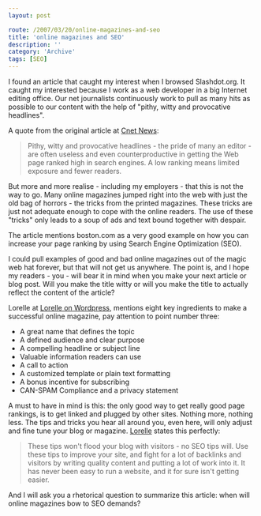 ```yaml
---
layout: post

route: /2007/03/20/online-magazines-and-seo
title: 'online magazines and SEO'
description: ''
category: 'Archive'
tags: [SEO]
---
```


I found an article that caught my interest when I browsed Slashdot.org. It
caught my interested because I work as a web developer in a big Internet editing
office. Our net journalists continuously work to pull as many hits as possible
to our content with the help of "pithy, witty and provocative headlines".

A quote from the original article at
<a class="ph" target="_blank" rel="noopener noreferrer" href="http://news.com.com/2100-1038_3-6155739.html">Cnet
News</a>:

> Pithy, witty and provocative headlines - the pride of many an editor - are
> often useless and even counterproductive in getting the Web page ranked high
> in search engines. A low ranking means limited exposure and fewer readers.

But more and more realise - including my employers - that this is not the way to
go. Many online magazines jumped right into the web with just the old bag of
horrors - the tricks from the printed magazines. These tricks are just not
adequate enough to cope with the online readers. The use of these "tricks" only
leads to a soup of ads and text bound together with despair.

The article mentions boston.com as a very good example on how you can increase
your page ranking by using Search Engine Optimization (SEO).

I could pull examples of good and bad online magazines out of the magic web hat
forever, but that will not get us anywhere. The point is, and I hope my
readers - you - will bear it in mind when you make your next article or blog
post. Will you make the title witty or will you make the title to actually
reflect the content of the article?

Lorelle at
<a class="ph" target="_blank" rel="noopener noreferrer" href="http://lorelle.wordpress.com/2007/03/15/blog-online-magazine-and-ezine-whats-the-difference/">Lorelle
on Wordpress</a>, mentions eight key ingredients to make a successful online
magazine, pay attention to point number three:

- A great name that defines the topic
- A defined audience and clear purpose
- A compelling headline or subject line
- Valuable information readers can use
- A call to action
- A customized template or plain text formatting
- A bonus incentive for subscribing
- CAN-SPAM Compliance and a privacy statement

A must to have in mind is this: the only good way to get really good page
rankings, is to get linked and plugged by other sites. Nothing more, nothing
less. The tips and tricks you hear all around you, even here, will only adjust
and fine tune your blog or magazine.
<a class="ph" target="_blank" rel="noopener noreferrer" href="http://lorelle.wordpress.com/2006/06/28/wordpress-and-seo-tips-and-techniques/">Lorelle</a>
states this perfectly:

> These tips won't flood your blog with visitors - no SEO tips will. Use these
> tips to improve your site, and fight for a lot of backlinks and visitors by
> writing quality content and putting a lot of work into it. It has never been
> easy to run a website, and it for sure isn't getting easier.

And I will ask you a rhetorical question to summarize this article: when will
online magazines bow to SEO demands?

